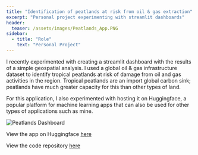 ```yaml
---
title: "Identification of peatlands at risk from oil & gas extraction"
excerpt: "Personal project experimenting with streamlit dashboards"
header:
  teaser: /assets/images/Peatlands_App.PNG
sidebar:
  - title: "Role"
    text: "Personal Project"
---
```


I recently experimented with creating a streamlit dashboard with the results of a simple geospatial analysis. I used a global oil & gas infrastructure dataset to identify tropical peatlands at risk of damage from oil and gas activities in the region. Tropical peatlands are an import global carbon sink; peatlands have much greater capacity for this than other types of land. 

For this application, I also experimented with hosting it on Huggingface, a popular platform for machine learning apps that can also be used for other types of applications such as mine.

![Peatlands Dashboard](/assets/images/Peatlands_App.PNG)

View the app on Huggingface [here](https://huggingface.co/spaces/kperham/peatlandsinperil)

View the code repository [here](https://github.com/kmp24/peatlandsinperil)


<!-- Google tag (gtag.js) -->
<script async src="https://www.googletagmanager.com/gtag/js?id=G-XPBNYW4N8W"></script>
<script>
  window.dataLayer = window.dataLayer || [];
  function gtag(){dataLayer.push(arguments);}
  gtag('js', new Date());

  gtag('config', 'G-XPBNYW4N8W');
</script>